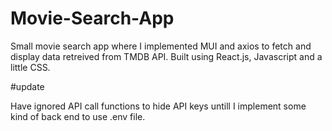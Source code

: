 # Movie-Search-App

Small movie search app where I implemented MUI and axios to fetch and display data retreived from TMDB API. Built using React.js, Javascript and a little CSS.

#update

Have ignored API call functions to hide API keys untill I implement some kind of back end to use .env file.
